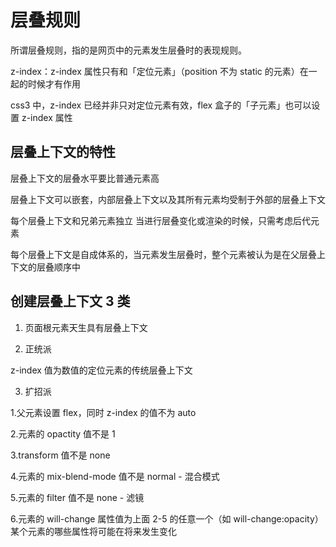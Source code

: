 # 层叠规则

所谓层叠规则，指的是网页中的元素发生层叠时的表现规则。

z-index：z-index 属性只有和「定位元素」（position 不为 static 的元素）在一起的时候才有作用

css3 中，z-index 已经并非只对定位元素有效，flex 盒子的「子元素」也可以设置 z-index 属性

## 层叠上下文的特性

层叠上下文的层叠水平要比普通元素高

层叠上下文可以嵌套，内部层叠上下文以及其所有元素均受制于外部的层叠上下文

每个层叠上下文和兄弟元素独立
当进行层叠变化或渲染的时候，只需考虑后代元素

每个层叠上下文是自成体系的，当元素发生层叠时，整个元素被认为是在父层叠上下文的层叠顺序中

## 创建层叠上下文 3 类

1. 页面根元素天生具有层叠上下文

2. 正统派

z-index 值为数值的定位元素的传统层叠上下文

3. 扩招派

1.父元素设置 flex，同时 z-index 的值不为 auto

2.元素的 opactity 值不是 1

3.transform 值不是 none

4.元素的 mix-blend-mode 值不是 normal - 混合模式

5.元素的 filter 值不是 none - 滤镜

6.元素的 will-change 属性值为上面 2-5 的任意一个（如 will-change:opacity）
某个元素的哪些属性将可能在将来发生变化
